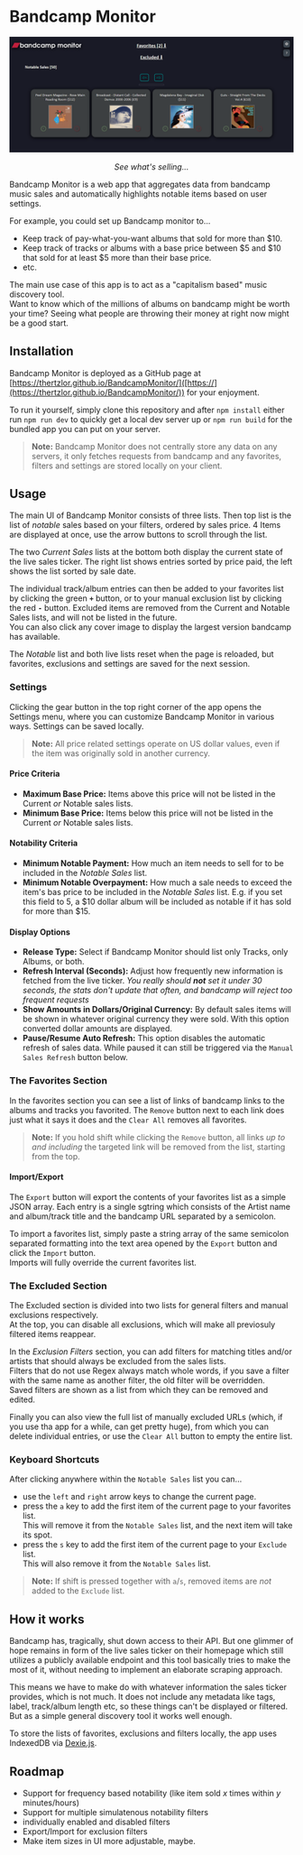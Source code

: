 # Bandcamp Monitor

![UI example](/src/assets/UI_example.png)
<p align="center"><i>See what's selling...</i></p>

Bandcamp Monitor is a web app that aggregates data from bandcamp music sales and automatically highlights notable items based on user settings.  

For example, you could set up Bandcamp monitor to...
* Keep track of pay-what-you-want albums that sold for more than $10.
* Keep track of tracks or albums with a base price between $5 and $10 that sold for at least $5 more than their base price.
* etc.

The main use case of this app is to act as a "capitalism based" music discovery tool.  
Want to know which of the millions of albums on bandcamp might be worth your time? Seeing what people are throwing their money at right now might be a good start.

## Installation
Bandcamp Monitor is deployed as a GitHub page at [https://thertzlor.github.io/BandcampMonitor/]([https://](https://thertzlor.github.io/BandcampMonitor/)) for your enjoyment.

To run it yourself, simply clone this repository and after `npm install` either run `npm run dev` to quickly get a local dev server up or `npm run build` for the bundled app you can put on your server.

>**Note:** Bandcamp Monitor does not centrally store any data on any servers, it only fetches requests from bandcamp and any favorites, filters and settings are stored locally on your client.

## Usage
The main UI of Bandcamp Monitor consists of three lists. Then top list is the list of *notable* sales based on your filters, ordered by sales price. 4 Items are displayed at once, use the arrow buttons to scroll through the list.

The two *Current Sales* lists at the bottom both display the current state of the live sales ticker. The right list shows entries sorted by price paid, the left shows the list sorted by sale date.

The individual track/album entries can then be added to your favorites list by clicking the green **`+`** button, or to your manual exclusion list by clicking the red **`-`** button. Excluded items are removed from the Current and Notable Sales lists, and will not be listed in the future.  
You can also click any cover image to display the largest version bandcamp has available.

The *Notable* list and both live lists reset when the page is reloaded, but favorites, exclusions and settings are saved for the next session.

### Settings
Clicking the gear button in the top right corner of the app opens the Settings menu, where you can customize Bandcamp Monitor in various ways. Settings can be saved locally.
>**Note:** All price related settings operate on US dollar values, even if the item was originally sold in another currency.

#### Price Criteria
* **Maximum Base Price:** Items above this price will not be listed in the Current *or* Notable sales lists.
* **Minimum Base Price:** Items below this price will not be listed in the Current *or* Notable sales lists.
#### Notability Criteria
* **Minimum Notable Payment:** How much an item needs to sell for to be included in the *Notable Sales* list.
* **Minimum Notable Overpayment:** How much a sale needs to exceed the item's bas price to be included in the *Notable Sales* list. E.g. if you set this field to 5, a $10 dollar album will be included as notable if it has sold for more than $15.
#### Display Options
* **Release Type:** Select if Bandcamp Monitor should list only Tracks, only Albums, or both. 
* **Refresh Interval (Seconds):** Adjust how frequently new information is fetched from the live ticker. *You really should **not** set it under 30 seconds, the stats don't update that often, and bandcamp will reject too frequent requests*
* **Show Amounts in Dollars/Original Currency:** By default sales items will be shown in whatever original currency they were sold. With this option converted dollar amounts are displayed.
* **Pause/Resume Auto Refresh:** This option disables the automatic refresh of sales data. While paused it can still be triggered via the `Manual Sales Refresh` button below.

### The Favorites Section
In the favorites section you can see a list of links of bandcamp links to the albums and tracks you favorited. The `Remove` button next to each link does just what it says it does and the `Clear All` removes all favorites.

>**Note:** If you hold shift while clicking the `Remove` button, all links *up to and including* the targeted link will be removed from the list, starting from the top.
#### Import/Export
The `Export` button will export the contents of your favorites list as a simple JSON array. Each entry is a single sgtring which consists of the Artist name and album/track title and the bandcamp URL separated by a semicolon.

To import a favorites list, simply paste a string array of the same semicolon separated formatting into the text area opened by the `Export` button and click the `Import` button.  
Imports will fully override the current favorites list.

### The Excluded Section
The Excluded section is divided into two lists for general filters and manual exclusions respectively.  
At the top, you can disable all exclusions, which will make all previosuly filtered items reappear.

In the *Exclusion Filters* section, you can add filters for matching titles and/or artists that should always be excluded from the sales lists.  
Filters that do not use Regex always match whole words, if you save a filter with the same name as another filter, the old filter will be overridden.  
Saved filters are shown as a list from which they can be removed and edited.

Finally you can also view the full list of manually excluded URLs (which, if you use tha app for a while, can get pretty huge), from which you can delete individual entries, or use the `Clear All` button to empty the entire list.


### Keyboard Shortcuts
After clicking anywhere within the `Notable Sales` list you can...
* use the `left` and `right` arrow keys to change the current page.  
* press the `a` key to add the first item of the current page to your favorites list.  
This will remove it from the `Notable Sales` list, and the next item will take its spot.
* press the `s` key to add the first item of the current page to your `Exclude` list.  
This will also remove it from the `Notable Sales` list.

>**Note:** If shift is pressed together with `a`/`s`, removed items are *not* added to the `Exclude` list.

## How it works
Bandcamp has, tragically, shut down access to their API. But one glimmer of hope remains in form of the live sales ticker on their homepage which still utilizes a publicly available endpoint and this tool basically tries to make the most of it, without needing to implement an elaborate scraping approach.

This means we have to make do with whatever information the sales ticker provides, which is not much. It does not include any metadata like tags, label, track/album length etc, so these things can't be displayed or filtered. But as a simple general discovery tool it works well enough.

To store the lists of favorites, exclusions and filters locally, the app uses IndexedDB via [Dexie.js](https://github.com/dexie/Dexie.js).

## Roadmap
* Support for frequency based notability (like item sold *x* times within *y* minutes/hours)
* Support for multiple simulatenous notability filters
* individually enabled and disabled filters
* Export/Import for exclusion filters
* Make item sizes in UI more adjustable, maybe.
